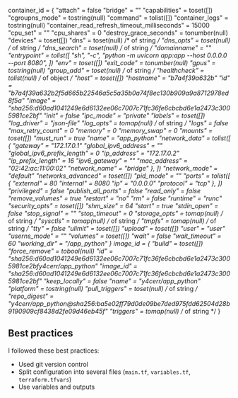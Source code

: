 container_id = {
  "attach" = false
  "bridge" = ""
  "capabilities" = toset([])
  "cgroupns_mode" = tostring(null)
  "command" = tolist([])
  "container_logs" = tostring(null)
  "container_read_refresh_timeout_milliseconds" = 15000
  "cpu_set" = ""
  "cpu_shares" = 0
  "destroy_grace_seconds" = tonumber(null)
  "devices" = toset([])
  "dns" = toset(null) /* of string */
  "dns_opts" = toset(null) /* of string */
  "dns_search" = toset(null) /* of string */
  "domainname" = ""
  "entrypoint" = tolist([
    "sh",
    "-c",
    "python -m uvicorn app:app --host 0.0.0.0 --port 8080",
  ])
  "env" = toset([])
  "exit_code" = tonumber(null)
  "gpus" = tostring(null)
  "group_add" = toset(null) /* of string */
  "healthcheck" = tolist(null) /* of object */
  "host" = toset([])
  "hostname" = "b7a4f39a632b"
  "id" = "b7a4f39a632b2f5d665b22546a5c5a35b0a74f8ec130b909a9a8712978ed8f5a"
  "image" = "sha256:d60ad1041249e6d6132ee06c7007c71fc36fe6cbcbd6e1a2473c3005981ce2bf"
  "init" = false
  "ipc_mode" = "private"
  "labels" = toset([])
  "log_driver" = "json-file"
  "log_opts" = tomap(null) /* of string */
  "logs" = false
  "max_retry_count" = 0
  "memory" = 0
  "memory_swap" = 0
  "mounts" = toset([])
  "must_run" = true
  "name" = "app_python"
  "network_data" = tolist([
    {
      "gateway" = "172.17.0.1"
      "global_ipv6_address" = ""
      "global_ipv6_prefix_length" = 0
      "ip_address" = "172.17.0.2"
      "ip_prefix_length" = 16
      "ipv6_gateway" = ""
      "mac_address" = "02:42:ac:11:00:02"
      "network_name" = "bridge"
    },
  ])
  "network_mode" = "default"
  "networks_advanced" = toset([])
  "pid_mode" = ""
  "ports" = tolist([
    {
      "external" = 80
      "internal" = 8080
      "ip" = "0.0.0.0"
      "protocol" = "tcp"
    },
  ])
  "privileged" = false
  "publish_all_ports" = false
  "read_only" = false
  "remove_volumes" = true
  "restart" = "no"
  "rm" = false
  "runtime" = "runc"
  "security_opts" = toset([])
  "shm_size" = 64
  "start" = true
  "stdin_open" = false
  "stop_signal" = ""
  "stop_timeout" = 0
  "storage_opts" = tomap(null) /* of string */
  "sysctls" = tomap(null) /* of string */
  "tmpfs" = tomap(null) /* of string */
  "tty" = false
  "ulimit" = toset([])
  "upload" = toset([])
  "user" = "user"
  "userns_mode" = ""
  "volumes" = toset([])
  "wait" = false
  "wait_timeout" = 60
  "working_dir" = "/app_python"
}
image_id = {
  "build" = toset([])
  "force_remove" = tobool(null)
  "id" = "sha256:d60ad1041249e6d6132ee06c7007c71fc36fe6cbcbd6e1a2473c3005981ce2bfy4cerr/app_python"
  "image_id" = "sha256:d60ad1041249e6d6132ee06c7007c71fc36fe6cbcbd6e1a2473c3005981ce2bf"
  "keep_locally" = false
  "name" = "y4cerr/app_python"
  "platform" = tostring(null)
  "pull_triggers" = toset(null) /* of string */
  "repo_digest" = "y4cerr/app_python@sha256:ba5e02ff79d0de09be7ded975fdd62504d28b9190909cf8438d2fe09d46eb45f"
  "triggers" = tomap(null) /* of string */
}

## Best practices

I followed these best practices:

- Used git version control
- Split configuration into several files (`main.tf`, `variables.tf`,
  `terraform.tfvars`)
- Use variables and outputs
